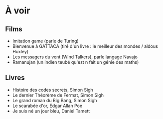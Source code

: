 À voir
========================

## Films

- Imitation game (parle de Turing)
- Bienvenue à GATTACA (tiré d'un livre  : le meilleur des mondes / aldous Huxley)
- Les messagers du vent (Wind Talkers), parle langage Navajo
- Ramanujan (un indien teubé qu'est n fait un génie des maths)


## Livres 

- Histoire des codes secrets, Simon Sigh
- Le dernier Théorème de Fermat, Simon Sigh
- Le grand roman du Big Bang, Simon Sigh
- Le scarabée d'or, Edgar Allan Poe
- Je suis né un jour bleu, Daniel Tamett

